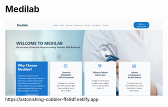 <h1> Medilab </h1>
<a href="https://astonishing-cobbler-ffe9df.netlify.app"><img src="bs exam.png"></a>
https://astonishing-cobbler-ffe9df.netlify.app
